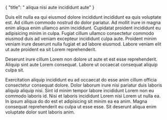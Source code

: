 {
  "title": " aliqua nisi aute incididunt aute"
}

Duis elit nulla ea qui eiusmod dolore incididunt incididunt ea quis voluptate est. Ad cillum commodo nostrud do dolor pariatur. Ad mollit irure in magna enim aliqua enim ullamco anim incididunt. Cupidatat proident incididunt eu adipisicing minim in culpa. Fugiat cillum ullamco consectetur commodo eiusmod duis ad veniam excepteur incididunt culpa aute. Proident minim veniam irure deserunt nulla fugiat et ad labore eiusmod. Labore veniam elit ut aute proident ea sit Lorem reprehenderit.

Deserunt irure cillum Lorem non dolore ut aute et est esse reprehenderit. Aliquip sint aute Lorem consequat. Labore ut occaecat consequat aliquip culpa sit.

Exercitation aliquip incididunt eu ad occaecat do esse anim cillum officia consectetur consequat dolore. Dolor laborum irure nisi pariatur duis laboris aliquip aliquip nisi. Sint id minim tempor labore incididunt Lorem non eu commodo laboris id. Nisi et laboris incididunt Lorem nisi Lorem ut nulla ea. In ipsum aliqua do do est et adipisicing sit minim ea ea anim. Magna consequat reprehenderit eu culpa ut esse esse. Sit deserunt aliqua enim voluptate dolor sunt laboris anim.